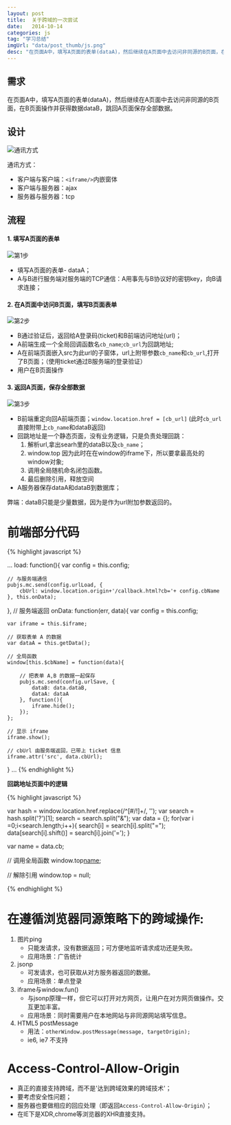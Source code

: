 ```yaml
---
layout: post
title:  关于跨域的一次尝试
date:   2014-10-14
categories: js
tag: "学习总结"
imgUrl: "data/post_thumb/js.png"
desc: "在页面A中，填写A页面的表单(dataA)，然后继续在A页面中去访问非同源的B页面，在B页面操作并获得数据dataB，跳回A页面保存全部数据。"
---
```



## 需求

在页面A中，填写A页面的表单(dataA)，然后继续在A页面中去访问非同源的B页面，在B页面操作并获得数据dataB，跳回A页面保存全部数据。

## 设计

![通讯方式]({{site.url}}data/cross/desc.png)

通讯方式：

- 客户端与客户端：`<iframe/>`内嵌窗体
- 客户端与服务器：ajax
- 服务器与服务器：tcp

## 流程

#### 1. 填写A页面的表单

![第1步]({{site.url}}data/cross/1.png)

- 填写A页面的表单- dataA；
- A与B进行服务端对服务端的TCP通信：A用事先与B协议好的密钥key，向B请求连接；

#### 2. 在A页面中访问B页面，填写B页面表单

![第2步]({{site.url}}data/cross/2.png)

- B通过验证后，返回给A登录码(ticket)和B前端访问地址(url)；
- A前端生成一个全局回调函数名`cb_name`;`cb_url`为回跳地址;
- A在前端页面嵌入src为此url的子窗体，url上附带参数`cb_name`和`cb_url`,打开了B页面；（使用ticket通过B服务端的登录验证）
- 用户在B页面操作

#### 3. 返回A页面，保存全部数据

![第3步]({{site.url}}data/cross/3.png)

- B前端重定向回A前端页面；`window.location.href = [cb_url]` (此时`cb_url`直接附带上`cb_name`和dataB返回)
- 回跳地址是一个静态页面，没有业务逻辑，只是负责处理回跳：
	1. 解析url,拿出searh里的dataB以及`cb_name`；
	2. window.top 因为此时在在window的iframe下，所以要拿最高处的window对象;
	3. 调用全局随机命名闭包函数。
	4. 最后删除引用，释放空间
- A服务器保存dataA和dataB到数据库；


弊端：dataB只能是少量数据，因为是作为url附加参数返回的。

前端部分代码
===================================
{% highlight javascript %}

...	
load: function(){
	var config = this.config;
	
	// 与服务端通信
	pubjs.mc.send(config.urlLoad, {
		cbUrl: window.location.origin+'/callback.html?cb='+ config.cbName
	}, this.onData);
},
// 服务端返回
onData: function(err, data){
	var config = this.config;

	var iframe = this.$iframe;

	// 获取表单 A 的数据
	var dataA = this.getData();
	
	// 全局函数
	window[this.$cbName] = function(data){

		// 把表单 A,B 的数据一起保存
		pubjs.mc.send(config.urlSave, {
			dataB: data.dataB,
			dataA: dataA
		}, function(){
			iframe.hide();
		});
	};
	
	// 显示 iframe
	iframe.show();

	// cbUrl 由服务端返回，已带上 ticket 信息
	iframe.attr('src', data.cbUrl);
}
...
{% endhighlight %}

**回跳地址页面中的逻辑**

{% highlight javascript %}

var hash = window.location.href.replace(/^[#\/\!]+/, '');
var search = hash.split('?')[1];
search = search.split("&");
var data = {};
for(var i =0;i<search.length;i++){
	search[i] = search[i].split("=");
	data[search[i].shift()] = search[i].join('=');
}

var name = data.cb;

// 调用全局函数
window.top[name](data);

// 解除引用
window.top = null;

{% endhighlight %}


在遵循浏览器同源策略下的跨域操作:
====================================
1. 图片ping
	- 只能发请求，没有数据返回；可方便地监听请求成功还是失败。
	- 应用场景：广告统计
2. jsonp
	- 可发请求，也可获取从对方服务器返回的数据。
	- 应用场景：单点登录
3. iframe与window.fun()
	- 与jsonp原理一样，但它可以打开对方网页，让用户在对方网页做操作。交互更加丰富。
	- 应用场景：同时需要用户在本地网站与非同源网站填写信息。
4. HTML5 postMessage
	- 用法：`otherWindow.postMessage(message, targetOrigin);`
	- ie6, ie7 不支持


Access-Control-Allow-Origin
===============================

- 真正的直接支持跨域，而不是'达到跨域效果的跨域技术'；
- 要考虑安全性问题；
- 服务器也要做相应的回应处理（即返回`Access-Control-Allow-Origin`）；
- 在IE下是XDR,chrome等浏览器的XHR直接支持。